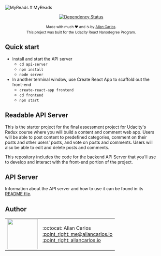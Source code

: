 ![MyReads](/public/favicon.ico "MyReads") # MyReads

<div align="center">
  <!-- Dependency Status -->
  <a href="https://david-dm.org/react-boilerplate/react-boilerplate">
    <img src="https://david-dm.org/react-boilerplate/react-boilerplate.svg" alt="Dependency Status" />
  </a>
</div>

<br />

<div align="center">
  <sub>Made with much ❤️ and ☕️ by <a href="http://allancarlos.io">Allan Carlos</a>.</sub> <br />
  <sub>This project was built for the Udacity React Nanodegree Program.</sub>
</div>

## Quick start

* Install and start the API server
    - `cd api-server`
    - `npm install`
    - `node server`
* In another terminal window, use Create React App to scaffold out the front-end
    - `create-react-app frontend`
    - `cd frontend`
    - `npm start`

## Readable API Server

This is the starter project for the final assessment project for Udacity's Redux course where you will build a content and comment web app. Users will be able to post content to predefined categories, comment on their posts and other users' posts, and vote on posts and comments. Users will also be able to edit and delete posts and comments.

This repository includes the code for the backend API Server that you'll use to develop and interact with the front-end portion of the project.

## API Server

Information about the API server and how to use it can be found in its [README file](api-server/README.md).

## Author

<table>
  <tr>
    <td>
      <img src="https://avatars1.githubusercontent.com/u/8354944?s=460&v=4" width="100">
    </td>
    <td>
      :octocat: Allan Carlos<br />
      <a href="mailto:me@allancarlos.io">:point_right: me@allancarlos.io</a><br />
      <a href="allancarlos.io">:point_right: allancarlos.io</a>
    </td>
  </tr>
</table>
